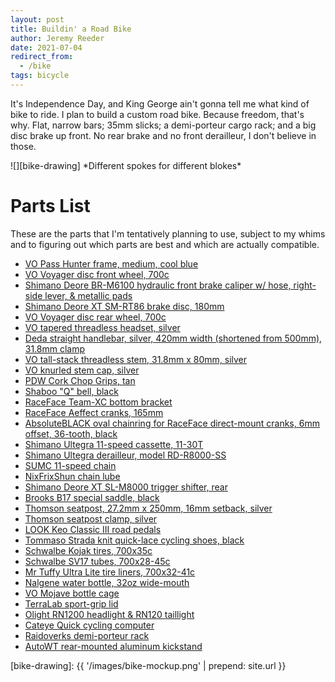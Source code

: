 ```yaml
---
layout: post
title: Buildin' a Road Bike
author: Jeremy Reeder
date: 2021-07-04
redirect_from:
  - /bike
tags: bicycle
---
```


It's Independence Day, and King George ain't gonna tell me what kind of bike to
ride. I plan to build a custom road bike. Because freedom, that's why.
Flat, narrow bars; 35mm slicks; a demi-porteur cargo rack; and a big
disc brake up front. No rear brake and no front derailleur, I don't believe in those.

<div class="gallery" markdown=1>
![][bike-drawing]
*Different spokes for different blokes*
</div>

# Parts List

These are the parts that I'm tentatively planning to use, subject to my whims
and to figuring out which parts are best and which are actually compatible.

- [VO Pass Hunter frame, medium, cool blue][frame]
- [VO Voyager disc front wheel, 700c][front-wheel]
- [Shimano Deore BR-M6100 hydraulic front brake caliper w/ hose, right-side lever, & metallic pads][caliper]
- [Shimano Deore XT SM-RT86 brake disc, 180mm][disc]
- [VO Voyager disc rear wheel, 700c][rear-wheel]
- [VO tapered threadless headset, silver][headset]
- [Deda straight handlebar, silver, 420mm width (shortened from 500mm), 31.8mm clamp][handlebar]
- [VO tall-stack threadless stem, 31.8mm x 80mm, silver][stem]
- [VO knurled stem cap, silver][stem-cap]
- [PDW Cork Chop Grips, tan][grips]
- [Shaboo "Q" bell, black][bell]
- [RaceFace Team-XC bottom bracket][bottom-bracket]
- [RaceFace Aeffect cranks, 165mm][cranks]
- [AbsoluteBLACK oval chainring for RaceFace direct-mount cranks, 6mm offset, 36-tooth, black][chainring]
- [Shimano Ultegra 11-speed cassette, 11-30T][cassette]
- [Shimano Ultegra derailleur, model RD-R8000-SS][derailleur]
- [SUMC 11-speed chain][chain]
- [NixFrixShun chain lube][chain-lube]
- [Shimano Deore XT SL-M8000 trigger shifter, rear][shifter]
- [Brooks B17 special saddle, black][saddle]
- [Thomson seatpost, 27.2mm x 250mm, 16mm setback, silver][seatpost]
- [Thomson seatpost clamp, silver][seat-collar]
- [LOOK Keo Classic III road pedals][pedals]
- [Tommaso Strada knit quick-lace cycling shoes, black][shoes]
- [Schwalbe Kojak tires, 700x35c][tires]
- [Schwalbe SV17 tubes, 700x28-45c][tubes]
- [Mr Tuffy Ultra Lite tire liners, 700x32-41c][tire-liners]
- [Nalgene water bottle, 32oz wide-mouth][bottle]
- [VO Mojave bottle cage][bottle-cage]
- [TerraLab sport-grip lid][bottle-lid]
- [Olight RN1200 headlight & RN120 taillight][lights]
- [Cateye Quick cycling computer][speedometer]
- [Raidoverks demi-porteur rack][rack]
- [AutoWT rear-mounted aluminum kickstand][kickstand]

[bike-drawing]: {{ '/images/bike-mockup.png' | prepend: site.url }}

[bell]:           https://www.amazon.com/dp/B097M8GMHH
[bottle]:         https://www.amazon.com/dp/B002PLU912
[bottle-cage]:    https://velo-orange.com/products/mojave-cage
[bottle-lid]:     https://www.amazon.com/dp/B017WQTX20
[bottom-bracket]: https://www.amazon.com/dp/B00QGGLONY
[caliper]:        https://www.ebay.com/itm/114793071849?epid=3041370744&hash=item1aba3344e9:g:~D8AAOSwYntgkVA2
[cassette]:       https://www.modernbike.com/shimano-ultegra-r8000-11-speed-11-30t-cassette
[chain]:          https://velo-orange.com/products/11-speed-chain-1
[chain-lube]:     https://velo-orange.com/products/nfs-chain-lube
[chainring]:      https://absoluteblack.cc/raceface-oval.html
[cranks]:         https://www.amazon.com/dp/B07FP3S278
[derailleur]:     https://www.amazon.com/dp/B072MKT5NR
[disc]:           https://www.amazon.com/dp/B009YIDW5Y?psc=1
[frame]:          https://velo-orange.com/collections/pass-hunter/products/pass-hunter?variant=31812586766473
[front-wheel]:    https://velo-orange.com/collections/wheels/products/voyager-disc-front-wheel?variant=16090221281329
[grips]:          https://www.amazon.com/dp/B00GZEZY4C/?coliid=IMZ03RS3M9F8K&colid=1TRKXLWS6U4KX&psc=1&ref_=lv_ov_lig_dp_it
[handlebar]:      https://www.retro-gression.com/products/deda-dritto-straight-handlebar?_pos=1&_sid=33c6c129b&_ss=r&variant=13613606699069
[headset]:        https://velo-orange.com/collections/headsets/products/1-1-8-to-1-1-2-sealed-bearing-threadless-headset-tapered?variant=34890912432278
[kickstand]:      https://www.amazon.com/dp/B07WR9F2M5
[lights]:         https://www.amazon.com/dp/B097M4S1D6
[pedals]:         https://www.amazon.com/dp/B071CXJH4F
[rack]:           https://rawlandcycles.com/collections/gear/products/raidoverks-demiporteur-rack
[rear-wheel]:     https://velo-orange.com/collections/wheels/products/voyager-disc-rear-wheel?variant=16090226229297
[saddle]:         https://www.amazon.com/dp/B001AYMOAY
[seatpost]:       https://www.probikesupply.com/products/thomson-elite-setback-seatpost-27-2-x-250mm-silver
[seat-collar]:    https://www.amazon.com/dp/B002CW5DXS
[shifter]:        https://www.amazon.com/dp/B01BMYHBU4
[shoes]:          https://www.amazon.com/dp/B085K2KSBJ
[speedometer]:    https://www.amazon.com/dp/B07KFMV1YL
[stem]:           https://velo-orange.com/products/vo-tall-stack-threadless-stem-31-8-rise?variant=50644626887
[stem-cap]:       https://velo-orange.com/collections/headsets/products/vo-knurled-stem-cap?variant=50652531783
[tires]:          https://www.amazon.com/dp/B00XMFVW34
[tire-liners]:    https://www.amazon.com/dp/B003L999RC
[tubes]:          https://www.amazon.com/dp/B071KTHK7W
